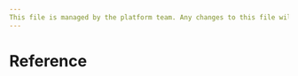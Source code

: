 ```yaml
---
This file is managed by the platform team. Any changes to this file will get automatically overwritten.
---
```


# Reference
